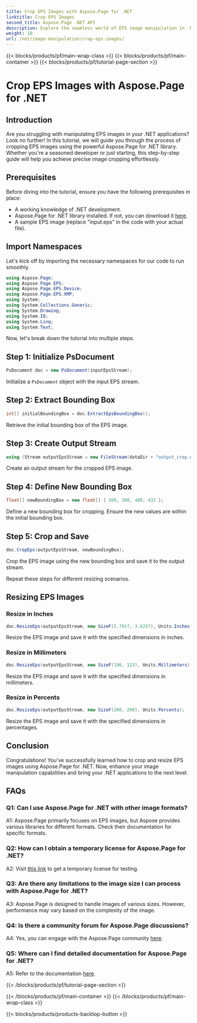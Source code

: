 ```yaml
---
title: Crop EPS Images with Aspose.Page for .NET
linktitle: Crop EPS Images
second_title: Aspose.Page .NET API
description: Explore the seamless world of EPS image manipulation in .NET with Aspose.Page. Crop and resize images effortlessly for stunning results.
weight: 10
url: /net/image-manipulation/crop-eps-images/
---
```


{{< blocks/products/pf/main-wrap-class >}}
{{< blocks/products/pf/main-container >}}
{{< blocks/products/pf/tutorial-page-section >}}

# Crop EPS Images with Aspose.Page for .NET

## Introduction

Are you struggling with manipulating EPS images in your .NET applications? Look no further! In this tutorial, we will guide you through the process of cropping EPS images using the powerful Aspose.Page for .NET library. Whether you're a seasoned developer or just starting, this step-by-step guide will help you achieve precise image cropping effortlessly.

## Prerequisites

Before diving into the tutorial, ensure you have the following prerequisites in place:

- A working knowledge of .NET development.
- Aspose.Page for .NET library installed. If not, you can download it [here](https://releases.aspose.com/page/net/).
- A sample EPS image (replace "input.eps" in the code with your actual file).

## Import Namespaces

Let's kick off by importing the necessary namespaces for our code to run smoothly. 

```csharp
using Aspose.Page;
using Aspose.Page.EPS;
using Aspose.Page.EPS.Device;
using Aspose.Page.EPS.XMP;
using System;
using System.Collections.Generic;
using System.Drawing;
using System.IO;
using System.Linq;
using System.Text;
```

Now, let's break down the tutorial into multiple steps.

## Step 1: Initialize PsDocument

```csharp
PsDocument doc = new PsDocument(inputEpsStream);
```

Initialize a `PsDocument` object with the input EPS stream.

## Step 2: Extract Bounding Box

```csharp
int[] initialBoundingBox = doc.ExtractEpsBoundingBox();
```

Retrieve the initial bounding box of the EPS image.

## Step 3: Create Output Stream

```csharp
using (Stream outputEpsStream = new FileStream(dataDir + "output_crop.eps", FileMode.Create, FileAccess.Write))
```

Create an output stream for the cropped EPS image.

## Step 4: Define New Bounding Box

```csharp
float[] newBoundingBox = new float[] { 260, 300, 480, 432 };
```

Define a new bounding box for cropping. Ensure the new values are within the initial bounding box.

## Step 5: Crop and Save

```csharp
doc.CropEps(outputEpsStream, newBoundingBox);
```

Crop the EPS image using the new bounding box and save it to the output stream.

Repeat these steps for different resizing scenarios.

## Resizing EPS Images

### Resize in Inches

```csharp
doc.ResizeEps(outputEpsStream, new SizeF(5.791f, 3.625f), Units.Inches);
```

Resize the EPS image and save it with the specified dimensions in inches.

### Resize in Millimeters

```csharp
doc.ResizeEps(outputEpsStream, new SizeF(196, 123), Units.Millimeters);
```

Resize the EPS image and save it with the specified dimensions in millimeters.

### Resize in Percents

```csharp
doc.ResizeEps(outputEpsStream, new SizeF(200, 200), Units.Percents);
```

Resize the EPS image and save it with the specified dimensions in percentages.

## Conclusion

Congratulations! You've successfully learned how to crop and resize EPS images using Aspose.Page for .NET. Now, enhance your image manipulation capabilities and bring your .NET applications to the next level.

## FAQs

### Q1: Can I use Aspose.Page for .NET with other image formats?

A1: Aspose.Page primarily focuses on EPS images, but Aspose provides various libraries for different formats. Check their documentation for specific formats.

### Q2: How can I obtain a temporary license for Aspose.Page for .NET?

A2: Visit [this link](https://purchase.aspose.com/temporary-license/) to get a temporary license for testing.

### Q3: Are there any limitations to the image size I can process with Aspose.Page for .NET?

A3: Aspose.Page is designed to handle images of various sizes. However, performance may vary based on the complexity of the image.

### Q4: Is there a community forum for Aspose.Page discussions?

A4: Yes, you can engage with the Aspose.Page community [here](https://forum.aspose.com/c/page/39).

### Q5: Where can I find detailed documentation for Aspose.Page for .NET?

A5: Refer to the documentation [here](https://reference.aspose.com/page/net/).

{{< /blocks/products/pf/tutorial-page-section >}}

{{< /blocks/products/pf/main-container >}}
{{< /blocks/products/pf/main-wrap-class >}}

{{< blocks/products/products-backtop-button >}}
